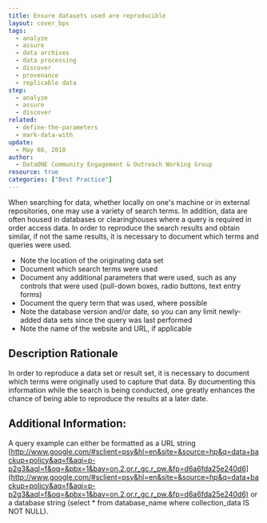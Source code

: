 ```yaml
---
title: Ensure datasets used are reproducible
layout: cover_bps
tags:
  - analyze
  - assure
  - data archives
  - data processing
  - discover
  - provenance
  - replicable data
step:
  - analyze
  - assure
  - discover
related:
  - define-the-parameters
  - mark-data-with
update:
  - May 08, 2018
author:
  - DataONE Community Engagement & Outreach Working Group
resource: true
categories: ["Best Practice"]
---
```




When searching for data, whether locally on one's machine or in external repositories, one may use a variety of search terms. In addition, data are often housed in databases or clearinghouses where a query is required in order access data. In order to reproduce the search results and obtain similar, if not the same results, it is necessary to document which terms and queries were used.

- Note the location of the originating data set
- Document which search terms were used
- Document any additional parameters that were used, such as any controls that were used (pull-down boxes, radio buttons, text entry forms)
- Document the query term that was used, where possible
- Note the database version and/or date, so you can any limit newly-added data sets since the query was last performed
- Note the name of the website and URL, if applicable

## Description Rationale

In order to reproduce a data set or result set, it is necessary to document which terms were originally used to capture that data. By documenting this information while the search is being conducted, one greatly enhances the chance of being able to reproduce the results at a later date.

## Additional Information:

A query example can either be formatted as a URL string [http://www.google.com/#sclient=psy&hl=en&site=&source=hp&q=data+backup+policy&aq=f&aqi=p-p2g3&aql=f&oq=&pbx=1&bav=on.2,or.r_gc.r_pw.&fp=d6a6fda25e240d6](http://www.google.com/#sclient=psy&hl=en&site=&source=hp&q=data+backup+policy&aq=f&aqi=p-p2g3&aql=f&oq=&pbx=1&bav=on.2,or.r_gc.r_pw.&fp=d6a6fda25e240d6) or a database string (select * from database_name where collection_data IS NOT NULL).
